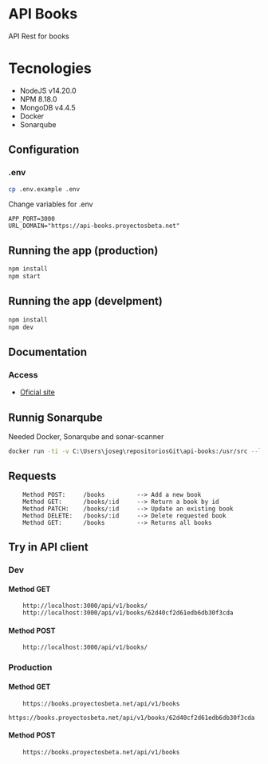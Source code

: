 # API Books
API Rest for books

# Tecnologies

* NodeJS v14.20.0
* NPM 8.18.0
* MongoDB v4.4.5
* Docker
* Sonarqube

## Configuration

### .env

```bash
cp .env.example .env
```

Change variables for .env

```
APP_PORT=3000
URL_DOMAIN="https://api-books.proyectosbeta.net"
```

## Running the app (production)

```bash
npm install
npm start
```

## Running the app (develpment)

```bash
npm install
npm dev
```

## Documentation

### Access

- [Oficial site](http://localhost:3000/api/v1/docs)

## Runnig Sonarqube

Needed Docker, Sonarqube and sonar-scanner

```bash
docker run -ti -v C:\Users\joseg\repositoriosGit\api-books:/usr/src --link sonarqube newtmitch/sonar-scanner
```

## Requests

```text
    Method POST:     /books         --> Add a new book
    Method GET:      /books/:id     --> Return a book by id
    Method PATCH:    /books/:id     --> Update an existing book
    Method DELETE:   /books/:id     --> Delete requested book
    Method GET:      /books         --> Returns all books
```

## Try in API client

### Dev

#### Method GET

```text
    http://localhost:3000/api/v1/books/
    http://localhost:3000/api/v1/books/62d40cf2d61edb6db30f3cda
```

#### Method POST

```text
    http://localhost:3000/api/v1/books/
```

### Production

#### Method GET

```text
    https://books.proyectosbeta.net/api/v1/books
    https://books.proyectosbeta.net/api/v1/books/62d40cf2d61edb6db30f3cda
```

#### Method POST

```text
    https://books.proyectosbeta.net/api/v1/books
```
